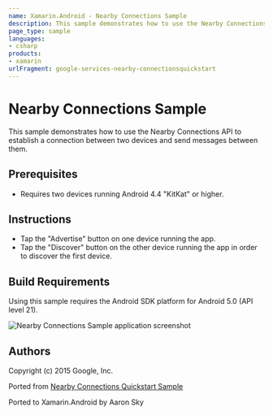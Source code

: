 ```yaml
---
name: Xamarin.Android - Nearby Connections Sample
description: This sample demonstrates how to use the Nearby Connections API to establish a connection between two devices and send messages between them....
page_type: sample
languages:
- csharp
products:
- xamarin
urlFragment: google-services-nearby-connectionsquickstart
---
```

# Nearby Connections Sample

This sample demonstrates how to use the Nearby Connections API to establish a connection between two devices and send messages between them.

## Prerequisites
* Requires two devices running Android 4.4 "KitKat" or higher.

## Instructions

* Tap the "Advertise" button on one device running the app.
* Tap the "Discover" button on the other device running the app in order to discover the first device.

## Build Requirements
Using this sample requires the Android SDK platform for Android 5.0 (API level 21).

![Nearby Connections Sample application screenshot](Screenshots/Screenshot1.png "Nearby Connections Sample application screenshot")

## Authors
Copyright (c) 2015 Google, Inc.

Ported from [Nearby Connections Quickstart Sample](https://github.com/googlesamples/android-nearby/tree/master/connections-quickstart)

Ported to Xamarin.Android by Aaron Sky